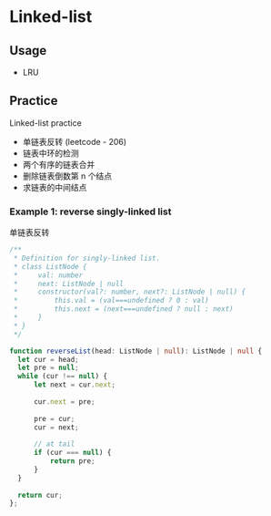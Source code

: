 # Linked-list 

## Usage

- LRU

## Practice

Linked-list practice

- 单链表反转 (leetcode - 206)
- 链表中环的检测
- 两个有序的链表合并
- 删除链表倒数第 n 个结点
- 求链表的中间结点

### Example 1: reverse singly-linked list

单链表反转

```ts
/**
 * Definition for singly-linked list.
 * class ListNode {
 *     val: number
 *     next: ListNode | null
 *     constructor(val?: number, next?: ListNode | null) {
 *         this.val = (val===undefined ? 0 : val)
 *         this.next = (next===undefined ? null : next)
 *     }
 * }
 */

function reverseList(head: ListNode | null): ListNode | null {
  let cur = head;
  let pre = null;
  while (cur !== null) {
      let next = cur.next;
      
      cur.next = pre;
      
      pre = cur;
      cur = next;
      
      // at tail
      if (cur === null) {
          return pre;
      }
  }
  
  return cur; 
};
```
